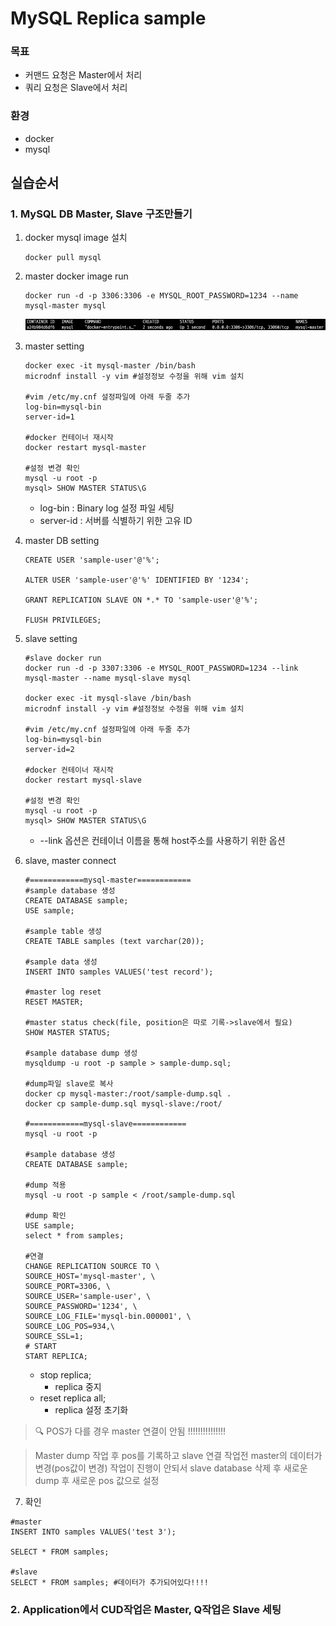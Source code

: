 # MySQL Replica sample
### 목표
- 커맨드 요청은 Master에서 처리
- 쿼리 요청은 Slave에서 처리
### 환경
- docker
- mysql

## 실습순서

### 1. MySQL DB Master, Slave 구조만들기
1. docker mysql image 설치
   ```
   docker pull mysql
   ```
2. master docker image run
   ```
   docker run -d -p 3306:3306 -e MYSQL_ROOT_PASSWORD=1234 --name mysql-master mysql
   ```
   ![docker-ps-master](docs/docker-ps-master.png)
3. master setting
   ```shell
   docker exec -it mysql-master /bin/bash
   microdnf install -y vim #설정정보 수정을 위해 vim 설치
    
   #vim /etc/my.cnf 설정파일에 아래 두줄 추가
   log-bin=mysql-bin
   server-id=1   
   
   #docker 컨테이너 재시작
   docker restart mysql-master
   
   #설정 변경 확인
   mysql -u root -p
   mysql> SHOW MASTER STATUS\G
   ```
   - log-bin : Binary log 설정 파일 세팅
   - server-id : 서버를 식별하기 위한 고유 ID

4. master DB setting
   ```shell
   CREATE USER 'sample-user'@'%';
  
   ALTER USER 'sample-user'@'%' IDENTIFIED BY '1234';
   
   GRANT REPLICATION SLAVE ON *.* TO 'sample-user'@'%';
   
   FLUSH PRIVILEGES;
   ```
5. slave setting
   ```shell
   #slave docker run
   docker run -d -p 3307:3306 -e MYSQL_ROOT_PASSWORD=1234 --link mysql-master --name mysql-slave mysql
   
   docker exec -it mysql-slave /bin/bash
   microdnf install -y vim #설정정보 수정을 위해 vim 설치
    
   #vim /etc/my.cnf 설정파일에 아래 두줄 추가
   log-bin=mysql-bin
   server-id=2   
   
   #docker 컨테이너 재시작
   docker restart mysql-slave
   
   #설정 변경 확인
   mysql -u root -p
   mysql> SHOW MASTER STATUS\G
   ```
   - --link 옵션은 컨테이너 이름을 통해 host주소를 사용하기 위한 옵션
6. slave, master connect
   ```shell
   #============mysql-master============
   #sample database 생성
   CREATE DATABASE sample;
   USE sample;
   
   #sample table 생성
   CREATE TABLE samples (text varchar(20));
   
   #sample data 생성
   INSERT INTO samples VALUES('test record');
   
   #master log reset
   RESET MASTER;
   
   #master status check(file, position은 따로 기록->slave에서 필요)
   SHOW MASTER STATUS;
   
   #sample database dump 생성
   mysqldump -u root -p sample > sample-dump.sql;
   
   #dump파일 slave로 복사
   docker cp mysql-master:/root/sample-dump.sql . 
   docker cp sample-dump.sql mysql-slave:/root/
   
   #============mysql-slave============
   mysql -u root -p
   
   #sample database 생성
   CREATE DATABASE sample;
   
   #dump 적용
   mysql -u root -p sample < /root/sample-dump.sql
   
   #dump 확인
   USE sample;
   select * from samples;
   
   #연결
   CHANGE REPLICATION SOURCE TO \
   SOURCE_HOST='mysql-master', \
   SOURCE_PORT=3306, \
   SOURCE_USER='sample-user', \
   SOURCE_PASSWORD='1234', \
   SOURCE_LOG_FILE='mysql-bin.000001', \
   SOURCE_LOG_POS=934,\
   SOURCE_SSL=1;
   # START
   START REPLICA;
   ```
   - stop replica;
     - replica 중지
   - reset replica all;
     - replica 설정 초기화

> 🔍 POS가 다를 경우 master 연결이 안됨 !!!!!!!!!!!!!!!

> Master dump 작업 후 pos를 기록하고 slave 연결 작업전 master의 데이터가 변경(pos값이 변경)
> 작업이 진행이 안되서 slave database 삭제 후 새로운 dump 후 새로운 pos 값으로 설정
7. 확인
```shell
#master
INSERT INTO samples VALUES('test 3');

SELECT * FROM samples;

#slave
SELECT * FROM samples; #데이터가 추가되어있다!!!!
```
### 2. Application에서 CUD작업은 Master, Q작업은 Slave 세팅
